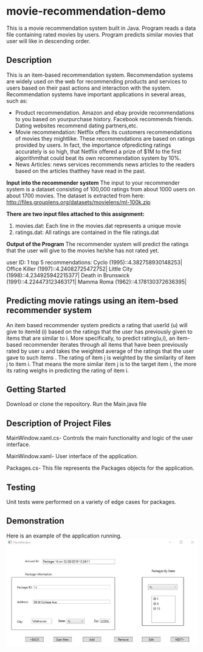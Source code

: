 # movie-recommendation-demo
This is a movie recommendation system built in Java.  Program reads a data file containing rated movies by users.  Program predicts similar movies that user will like in descending order. 

## Description
This is an item-based recommendation system. Recommendation systems are widely used on the web for recommending products and services to users based on their past actions and interaction with the system. Recommendation systems have important applications in several areas, such as:
* Product recommendation. Amazon and ebay provide recommendations to you based on yourpurchase history. Facebook recommends friends. Dating websites recommend dating partners,etc.
* Movie recommendation: Netflix offers its customers recommendations of movies they mightlike. These recommendations are based on ratings provided by users. In fact, the importance ofpredicting ratings accurately is so high, that Netflix offered a prize of $1M to the first algorithmthat could beat its own recommendation system by 10%.
* News Articles: news services recommends news articles to the readers based on the articles thatthey have read in the past.

**Input into the recommender system**
The input to your recommender system is a dataset consisting of 100,000 ratings from about 1000 users on about 1700 movies. The dataset is extracted from here: http://files.grouplens.org/datasets/movielens/ml-100k.zip

**There are two input files attached to this assignment:**
1. movies.dat: Each line in the movies.dat represents a unique movie
2. ratings.dat: All ratings are contained in the file ratings.dat

**Output of the Program**
The recommender system will predict the ratings that the user will give to the movies he/she has not rated yet.

user ID: 1 top 5 recommendations: Cyclo (1995)::4.382758930148253| Office Killer (1997)::4.24082725472752| Little City (1998)::4.234925942215377| Death in Brunswick (1991)::4.224473123463171| Mamma Roma (1962)::4.178130372636395|

## Predicting movie ratings using an item-bsed recommender system
An item based recommender system predicts a rating that userId (u) will give to itemId (i) based on the ratings that the user has previously given to items that are similar to i. More specifically, to predict rating(u,i), an item-based recommender iterates through all items that have been previously rated by user u and takes the weighted average of the ratings that the user gave to such items . The rating of item j is weighted by the similarity of item j to item i. That means the more similar item j is to the target item i, the more its rating weighs in predicting the rating of item i.

## Getting Started
Download or clone the repository. Run the Main.java file

## Description of Project Files
MainWindow.xaml.cs- Controls the main functionality and logic of the user interface.

MainWindow.xaml- User interface of the application.

Packages.cs- This file represents the Packages objects for the application.  

## Testing
Unit tests were performed on a variety of edge cases for packages.  

## Demonstration
Here is an example of the application running.
![alt text][logo]

[logo]: https://github.com/ChrisToplikar/WPF-shipping-inventory-demo/blob/master/demo.JPG?raw=true
 "Application Demo"


